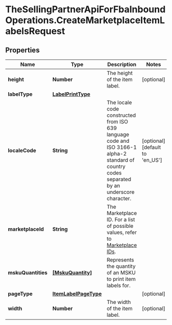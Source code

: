 # TheSellingPartnerApiForFbaInboundOperations.CreateMarketplaceItemLabelsRequest

## Properties

Name | Type | Description | Notes
------------ | ------------- | ------------- | -------------
**height** | **Number** | The height of the item label. | [optional] 
**labelType** | [**LabelPrintType**](LabelPrintType.md) |  | 
**localeCode** | **String** | The locale code constructed from ISO 639 language code and ISO 3166-1 alpha-2 standard of country codes separated by an underscore character. | [optional] [default to &#39;en_US&#39;]
**marketplaceId** | **String** | The Marketplace ID. For a list of possible values, refer to [Marketplace IDs](https://developer-docs.amazon.com/sp-api/docs/marketplace-ids). | 
**mskuQuantities** | [**[MskuQuantity]**](MskuQuantity.md) | Represents the quantity of an MSKU to print item labels for. | 
**pageType** | [**ItemLabelPageType**](ItemLabelPageType.md) |  | [optional] 
**width** | **Number** | The width of the item label. | [optional] 


